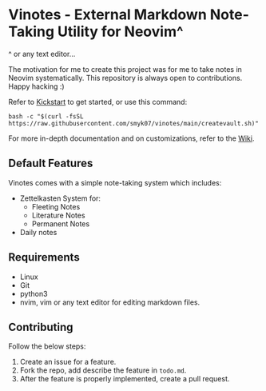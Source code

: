 # Vinotes - External Markdown Note-Taking Utility for Neovim\^

^ or any text editor...

The motivation for me to create this project was for me to take notes in Neovim systematically. This repository is always open to contributions. Happy hacking :)

Refer to [Kickstart](https://github.com/smyk07/vinotes/wiki/1.-Kickstart) to get started, or use this command:

```
bash -c "$(curl -fsSL https://raw.githubusercontent.com/smyk07/vinotes/main/createvault.sh)"
```

For more in-depth documentation and on customizations, refer to the [Wiki](https://github.com/smyk07/vinotes/wiki).

## Default Features

Vinotes comes with a simple note-taking system which includes:

- Zettelkasten System for:
  - Fleeting Notes
  - Literature Notes
  - Permanent Notes
- Daily notes

## Requirements

- Linux
- Git
- python3
- nvim, vim or any text editor for editing markdown files.

## Contributing

Follow the below steps:

1. Create an issue for a feature.
2. Fork the repo, add describe the feature in `todo.md`.
3. After the feature is properly implemented, create a pull request.
